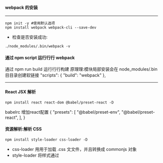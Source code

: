 #### webpack 的安装
-----
```shell
npm init -y #使用默认选项
npm install webpack webpack-cli --save-dev

```

* 检查是否安装成功:
```shell
./node_modules/.bin/webpack -v
```

#### 通过 npm script 运⾏行行 webpack

通过 npm run build 运⾏行行构建
原理理:模块局部安装会在 node_modules/.bin ⽬目录创建软链接
"scripts": {
"build": "webpack" 
},

---

#### React JSX 解析
```shell
npm install react react-dom @babel/preset-react -D
```

babelrc 增加react配置
{
    "presets": [
        "@babel/preset-env",
        "@babel/preset-react",
    ],
}


#### 资源解析:解析 CSS
```shell
npm install style-loader css-loader -D
```

* css-loader ⽤用于加载 .css ⽂文件，并且转换成 commonjs 对象
* style-loader 将样式通过 <style> 标签插⼊入到 head 中

---
#### 解析 Less 和 SaSS
```shell
npm install less less-loader -D
```

* less-loader ⽤用于将 less 转换成 css

配置less解析

```js
{ test: /\.less$/, use: [  // 处理 less 文件的 loader
                'style-loader','css-loader','less-loader'
             ]},
```



####  资源解析：解析字体
```shell
npm install file-loader
```

配置
            {
                test: /.(woff|woff2|eot|ttf|otf)$/,
                use: 'file-loader'
            }

资源解析：解析图⽚ 使⽤ url-loader
```shell
npm install url-loader
```


#### CSS 的⽂件指纹设置
* 设置 MiniCssExtractPlugin 的 filename，使⽤ [contenthash]

```shell
npm install  mini-css-extract-plugin -D
```

* MiniCssExtractPlugin.loader,和css-loader功能互斥，MiniCssExtractPlugin将css文件作为一个单独的文件打包

---

#### CSS ⽂件的压缩
* 使⽤ optimize-css-assets-webpack-plugin
* 同时使⽤ cssnano

```shell
npm install optimize-css-assets-webpack-plugin -D
npm install cssnano -D
```

配置规则
```js
plugins: [
    new OptimizeCSSAssetsPlugin({
    assetNameRegExp: /\.css$/g,
    cssProcessor: require('cssnano’)
    })
]
```

##### html ⽂件的压缩
* 修改 html-webpack-plugin，设置压缩参数

```shell
npm install html-webpack-plugin -D
```

* 配置规则
```js
        new HtmlWebpackPlugin({
            template: path.join(__dirname, 'src/search.html'),
            filename: 'search.html',
            chunks: ['search'],
            inject: true,
            minify: {
                html5: true,
                collapseWhitespace: true,
                preserveLineBreaks: false,
                minifyCSS: true,
                minifyJS: true,
                removeComments: false
            }
        }),
```

#### ⾃动清理构建⽬录

* 使⽤ clean-webpack-plugin
```shell
npm install clean-webpack-plugin -D
```
* 配置方式
``` js
const { CleanWebpackPlugin } = require('clean-webpack-plugin');
plugins: [  new CleanWebpackPlugin() };
```



 #### PostCSS 插件 autoprefixer ⾃动补⻬齐 CSS3 前缀

* 使⽤ autoprefixer 插件

* 根据 Can I Use 规则（ https://caniuse.com/ ）

  ```shell
  npm install postcss-loader autoprefixer -D
  ```

* 配置规则

  ```javascript
  { 
    loader: 'postcss-loader', 
      options: { plugins: () => [ require('autoprefixer')({ browsers: ["last 2 version", "> 1%", "iOS 7"] }) ] }
  
  }
  ```



#### 移动端 CSS px ⾃动转换成 rem

* 使⽤ px2rem-loader

* ⻚页⾯渲染时计算根元素的 font-size 值

  ```shell
  npm install px2rem-loader -D
  npm install lib-flexible -S
  ```

* 配置规则

  ```javascript
  { loader: "px2rem-loader", options: { remUnit: 75, remPrecision: 8 } }
  ```

  

#### 多⻚页⾯打包通⽤⽅案

* 动态获取 entry 和设置 html-webpack-plugin 数量
* 利⽤ glob.sync

```shell
npm install glob -D
```

```javascript
entry: glob.sync(path.join(__dirname, './src/*/index.js')),
```

